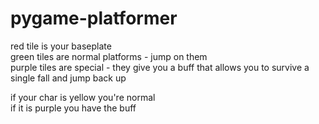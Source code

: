 # pygame-platformer
red tile is your baseplate  
green tiles are normal platforms - jump on them  
purple tiles are special - they give you a buff that allows you to survive a single fall and jump back up  

if your char is yellow you're normal  
if it is purple you have the buff  
